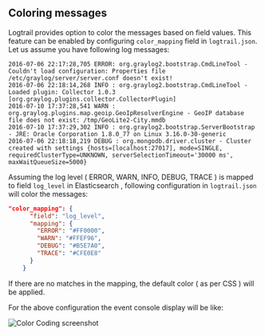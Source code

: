 ## Coloring messages ##

Logtrail provides option to color the messages based on field values. This feature can be enabled by configuring `color_mapping` field in `logtrail.json`. Let us assume you have following log messages:
```
2016-07-06 22:17:28,705 ERROR: org.graylog2.bootstrap.CmdLineTool - Couldn't load configuration: Properties file /etc/graylog/server/server.conf doesn't exist!
2016-07-06 22:18:14,268 INFO : org.graylog2.bootstrap.CmdLineTool - Loaded plugin: Collector 1.0.3 [org.graylog.plugins.collector.CollectorPlugin]
2016-07-10 17:37:28,541 WARN : org.graylog.plugins.map.geoip.GeoIpResolverEngine - GeoIP database file does not exist: /tmp/GeoLite2-City.mmdb
2016-07-10 17:37:29,302 INFO : org.graylog2.bootstrap.ServerBootstrap - JRE: Oracle Corporation 1.8.0_77 on Linux 3.16.0-30-generic
2016-07-06 22:18:18,219 DEBUG : org.mongodb.driver.cluster - Cluster created with settings {hosts=[localhost:27017], mode=SINGLE, requiredClusterType=UNKNOWN, serverSelectionTimeout='30000 ms', maxWaitQueueSize=5000}
```

Assuming the log level ( ERROR, WARN, INFO, DEBUG, TRACE ) is mapped to field `log_level` in Elasticsearch , following configuration in `logtrail.json` will color the messages:

```json
"color_mapping": {
      "field": "log_level",
      "mapping": {
        "ERROR": "#FF0000",
        "WARN": "#FFEF96",
        "DEBUG": "#B5E7A0",
        "TRACE": "#CFE0E8"
      }
    }
```

If there are no matches in the mapping, the default color ( as per CSS ) will be applied.

For the above configuration the event console display will be like:

![Color Coding screenshot](https://raw.githubusercontent.com/sivasamyk/logtrail/feature/colors/docs/color_mapping.png)
